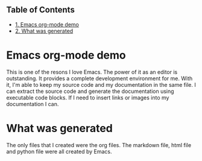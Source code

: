 <div id="table-of-contents">
<h2>Table of Contents</h2>
<div id="text-table-of-contents">
<ul>
<li><a href="#orgheadline1">1. Emacs org-mode demo</a></li>
<li><a href="#orgheadline2">2. What was generated</a></li>
</ul>
</div>
</div>

# Emacs org-mode demo<a id="orgheadline1"></a>

This is one of the resons I love Emacs. The power of it as an editor is outstanding. It provides a complete development environment for me. With it, I'm able to keep my source code and my documentation in the same file. I can extract the source code and generate the documentation using executable code blocks. If I need to insert links or images into my documentation I can. 

# What was generated<a id="orgheadline2"></a>

The only files that I created were the org files. The markdown file, html file and python file were all created by Emacs.